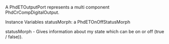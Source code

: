 A PhdETOutputPort represents a multi component PhdCrCompDigitalOutput.

Instance Variables
	statusMorph:	a PhdETOnOffStatusMorph

statusMorph
	- Gives information about my state which can be on or off (true / false)).

